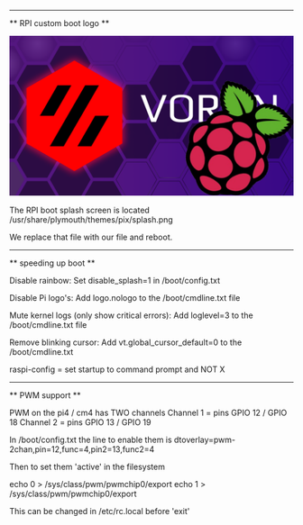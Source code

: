 
 --------------------
** RPI custom boot logo **

![RPI Boot logo](raspberry_voron_splash_purple.png)  

The RPI boot splash screen is located /usr/share/plymouth/themes/pix/splash.png

We replace that file with our file and reboot.
 

 
 --------------------
** speeding up boot **

Disable rainbow: Set disable_splash=1 in /boot/config.txt

Disable Pi logo's: Add logo.nologo to the /boot/cmdline.txt file

Mute kernel logs (only show critical errors): Add loglevel=3 to the /boot/cmdline.txt file

Remove blinking cursor: Add vt.global_cursor_default=0 to the /boot/cmdline.txt

raspi-config = set startup to command prompt and NOT X

 
 
  --------------------
** PWM support **

PWM on the pi4 / cm4 has TWO channels
Channel 1 = pins GPIO 12 / GPIO 18
Channel 2 = pins GPIO 13 / GPIO 19

In /boot/config.txt the line to enable them is
dtoverlay=pwm-2chan,pin=12,func=4,pin2=13,func2=4

Then to set them 'active' in the filesystem 

echo 0 > /sys/class/pwm/pwmchip0/export
echo 1 > /sys/class/pwm/pwmchip0/export

This can be changed in /etc/rc.local before 'exit'


